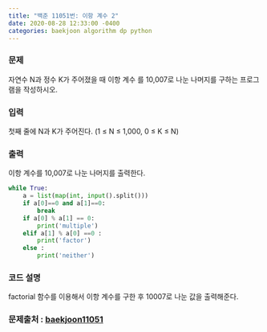 ```yaml
---
title: "백준 11051번: 이항 계수 2"
date: 2020-08-28 12:33:00 -0400
categories: baekjoon algorithm dp python 
---
```


### 문제
자연수 N과 정수 K가 주어졌을 때 이항 계수 를 10,007로 나눈 나머지를 구하는 프로그램을 작성하시오.

### 입력
첫째 줄에 N과 K가 주어진다. (1 ≤ N ≤ 1,000, 0 ≤ K ≤ N)

### 출력
이항 계수를 10,007로 나눈 나머지를 출력한다.


```python
while True:
    a = list(map(int, input().split()))
    if a[0]==0 and a[1]==0:
        break
    if a[0] % a[1] == 0:
        print('multiple')
    elif a[1] % a[0] ==0 :
        print('factor')
    else :
        print('neither')
```

### 코드 설명
factorial 함수를 이용해서 이항 계수를 구한 후 10007로 나눈 값을 출력해준다.

### 문제출처 : [baekjoon11051]

[baekjoon11051]: https://www.acmicpc.net/problem/11051
